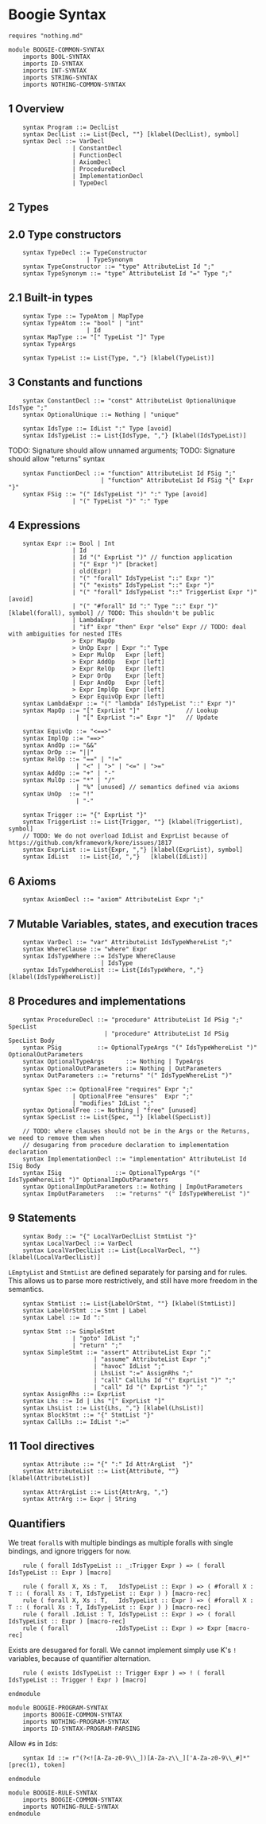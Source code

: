 Boogie Syntax
================

```k
requires "nothing.md"

module BOOGIE-COMMON-SYNTAX
    imports BOOL-SYNTAX
    imports ID-SYNTAX
    imports INT-SYNTAX
    imports STRING-SYNTAX
    imports NOTHING-COMMON-SYNTAX
```

1 Overview
----------

```k
    syntax Program ::= DeclList
    syntax DeclList ::= List{Decl, ""} [klabel(DeclList), symbol]
    syntax Decl ::= VarDecl
                  | ConstantDecl
                  | FunctionDecl
                  | AxiomDecl
                  | ProcedureDecl
                  | ImplementationDecl
                  | TypeDecl
```

2 Types
-------

2.0 Type constructors
---------------------

```k
    syntax TypeDecl ::= TypeConstructor
                      | TypeSynonym
    syntax TypeConstructor ::= "type" AttributeList Id ";"
    syntax TypeSynonym ::= "type" AttributeList Id "=" Type ";"
```

2.1 Built-in types
------------------

```k
    syntax Type ::= TypeAtom | MapType
    syntax TypeAtom ::= "bool" | "int"
                      | Id
    syntax MapType ::= "[" TypeList "]" Type
    syntax TypeArgs

    syntax TypeList ::= List{Type, ","} [klabel(TypeList)]
```

3 Constants and functions
-------------------------

```k
    syntax ConstantDecl ::= "const" AttributeList OptionalUnique IdsType ";"
    syntax OptionalUnique ::= Nothing | "unique"

    syntax IdsType ::= IdList ":" Type [avoid]
    syntax IdsTypeList ::= List{IdsType, ","} [klabel(IdsTypeList)]
```

TODO: Signature should allow unnamed arguments;
TODO: Signature should allow "returns" syntax

```k
    syntax FunctionDecl ::= "function" AttributeList Id FSig ";"
                          | "function" AttributeList Id FSig "{" Expr "}"
    syntax FSig ::= "(" IdsTypeList ")" ":" Type [avoid]
                  | "(" TypeList ")" ":" Type
```

4 Expressions
-------------

```k
    syntax Expr ::= Bool | Int
                  | Id
                  | Id "(" ExprList ")" // function application
                  | "(" Expr ")" [bracket]
                  | old(Expr)
                  | "(" "forall" IdsTypeList "::" Expr ")"
                  | "(" "exists" IdsTypeList "::" Expr ")"
                  | "(" "forall" IdsTypeList "::" TriggerList Expr ")" [avoid]
                  | "(" "#forall" Id ":" Type "::" Expr ")" [klabel(forall), symbol] // TODO: This shouldn't be public
                  | LambdaExpr
                  | "if" Expr "then" Expr "else" Expr // TODO: deal with ambiguities for nested ITEs
                  > Expr MapOp
                  > UnOp Expr | Expr ":" Type
                  > Expr MulOp   Expr [left]
                  > Expr AddOp   Expr [left]
                  > Expr RelOp   Expr [left]
                  > Expr OrOp    Expr [left]
                  | Expr AndOp   Expr [left]
                  > Expr ImplOp  Expr [left]
                  > Expr EquivOp Expr [left]
    syntax LambdaExpr ::= "(" "lambda" IdsTypeList "::" Expr ")"
    syntax MapOp ::= "[" ExprList "]"             // Lookup
                   | "[" ExprList ":=" Expr "]"   // Update

    syntax EquivOp ::= "<==>"
    syntax ImplOp ::= "==>"
    syntax AndOp ::= "&&"
    syntax OrOp ::= "||"
    syntax RelOp ::= "==" | "!="
                   | "<" | ">" | "<=" | ">="
    syntax AddOp ::= "+" | "-"
    syntax MulOp ::= "*" | "/"
                   | "%" [unused] // semantics defined via axioms
    syntax UnOp  ::= "!"
                   | "-"

    syntax Trigger ::= "{" ExprList "}"
    syntax TriggerList ::= List{Trigger, ""} [klabel(TriggerList), symbol]
    // TODO: We do not overload IdList and ExprList because of https://github.com/kframework/kore/issues/1817
    syntax ExprList ::= List{Expr, ","} [klabel(ExprList), symbol]
    syntax IdList   ::= List{Id, ","}   [klabel(IdList)]
```

6 Axioms
--------

```k
    syntax AxiomDecl ::= "axiom" AttributeList Expr ";"
```

7 Mutable Variables, states, and execution traces
-------------------------------------------------

```k
    syntax VarDecl ::= "var" AttributeList IdsTypeWhereList ";"
    syntax WhereClause ::= "where" Expr
    syntax IdsTypeWhere ::= IdsType WhereClause
                          | IdsType
    syntax IdsTypeWhereList ::= List{IdsTypeWhere, ","} [klabel(IdsTypeWhereList)]
```

8 Procedures and implementations
--------------------------------

```k
    syntax ProcedureDecl ::= "procedure" AttributeList Id PSig ";" SpecList
                           | "procedure" AttributeList Id PSig SpecList Body
    syntax PSig          ::= OptionalTypeArgs "(" IdsTypeWhereList ")" OptionalOutParameters
    syntax OptionalTypeArgs      ::= Nothing | TypeArgs
    syntax OptionalOutParameters ::= Nothing | OutParameters
    syntax OutParameters ::= "returns" "(" IdsTypeWhereList ")"
```

```k
    syntax Spec ::= OptionalFree "requires" Expr ";"
                  | OptionalFree "ensures"  Expr ";"
                  | "modifies" IdList ";"
    syntax OptionalFree ::= Nothing | "free" [unused]
    syntax SpecList ::= List{Spec, ""} [klabel(SpecList)]
```

```k
    // TODO: where clauses should not be in the Args or the Returns, we need to remove them when
    // desugaring from procedure declaration to implementation declaration
    syntax ImplementationDecl ::= "implementation" AttributeList Id ISig Body
    syntax ISig               ::= OptionalTypeArgs "(" IdsTypeWhereList ")" OptionalImpOutParameters
    syntax OptionalImpOutParameters ::= Nothing | ImpOutParameters
    syntax ImpOutParameters   ::= "returns" "(" IdsTypeWhereList ")"
```

9 Statements
------------

```k
    syntax Body ::= "{" LocalVarDeclList StmtList "}"
    syntax LocalVarDecl ::= VarDecl
    syntax LocalVarDeclList ::= List{LocalVarDecl, ""} [klabel(LocalVarDeclList)]
```

`LEmptyList` and `StmtList` are defined separately for parsing and for rules.
This allows us to parse more restrictively, and still have more freedom in the semantics.

```k
    syntax StmtList ::= List{LabelOrStmt, ""} [klabel(StmtList)]
    syntax LabelOrStmt ::= Stmt | Label
    syntax Label ::= Id ":"
```

```k
    syntax Stmt ::= SimpleStmt
                  | "goto" IdList ";"
                  | "return" ";"
    syntax SimpleStmt ::= "assert" AttributeList Expr ";"
                        | "assume" AttributeList Expr ";"
                        | "havoc" IdList ";"
                        | LhsList ":=" AssignRhs ";"
                        | "call" CallLhs Id "(" ExprList ")" ";"
                        | "call" Id "(" ExprList ")" ";"
    syntax AssignRhs ::= ExprList
    syntax Lhs ::= Id | Lhs "[" ExprList "]"
    syntax LhsList ::= List{Lhs, ","} [klabel(LhsList)]
    syntax BlockStmt ::= "{" StmtList "}"
    syntax CallLhs ::= IdList ":="
```

11 Tool directives
------------------

```k
    syntax Attribute ::= "{" ":" Id AttrArgList  "}"
    syntax AttributeList ::= List{Attribute, ""} [klabel(AttributeList)]

    syntax AttrArgList ::= List{AttrArg, ","}
    syntax AttrArg ::= Expr | String
```

Quantifiers
-----------

We treat `forall`s with multiple bindings as multiple foralls with single bindings, and ignore triggers for now.

```k
    rule ( forall IdsTypeList :: _:Trigger Expr ) => ( forall IdsTypeList :: Expr ) [macro]

    rule ( forall X, Xs : T,   IdsTypeList :: Expr ) => ( #forall X : T :: ( forall Xs : T, IdsTypeList :: Expr ) ) [macro-rec]
    rule ( forall X, Xs : T,   IdsTypeList :: Expr ) => ( #forall X : T :: ( forall Xs : T, IdsTypeList :: Expr ) ) [macro-rec]
    rule ( forall .IdList : T, IdsTypeList :: Expr ) => ( forall IdsTypeList :: Expr ) [macro-rec]
    rule ( forall             .IdsTypeList :: Expr ) => Expr [macro-rec]
```

Exists are desugared for forall. We cannot implement simply use K's `!` variables, because of quantifier alternation.

```k
    rule ( exists IdsTypeList :: Trigger Expr ) => ! ( forall IdsTypeList :: Trigger ! Expr ) [macro]
````
```k
endmodule
```

```k
module BOOGIE-PROGRAM-SYNTAX
    imports BOOGIE-COMMON-SYNTAX
    imports NOTHING-PROGRAM-SYNTAX
    imports ID-SYNTAX-PROGRAM-PARSING
```

Allow `#`s in `Id`s:

```k
    syntax Id ::= r"(?<![A-Za-z0-9\\_])[A-Za-z\\_]['A-Za-z0-9\\_#]*" [prec(1), token]
```

```k
endmodule
```

```k
module BOOGIE-RULE-SYNTAX
    imports BOOGIE-COMMON-SYNTAX
    imports NOTHING-RULE-SYNTAX
endmodule
```
